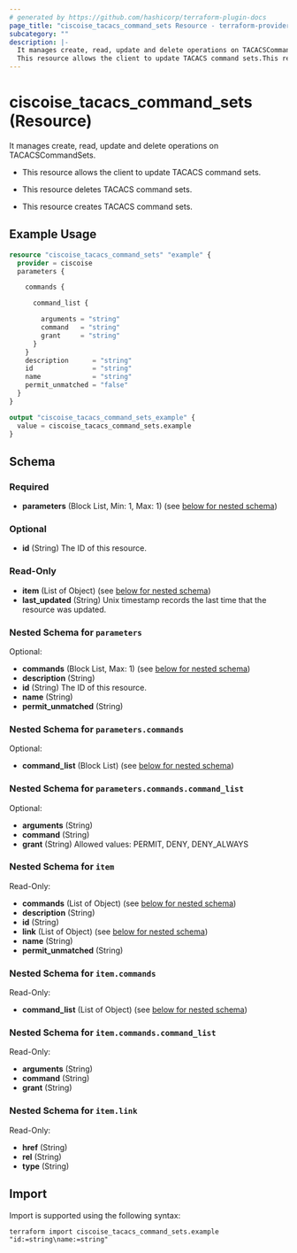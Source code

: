```yaml
---
# generated by https://github.com/hashicorp/terraform-plugin-docs
page_title: "ciscoise_tacacs_command_sets Resource - terraform-provider-ciscoise"
subcategory: ""
description: |-
  It manages create, read, update and delete operations on TACACSCommandSets.
  This resource allows the client to update TACACS command sets.This resource deletes TACACS command sets.This resource creates TACACS command sets.
---
```


# ciscoise_tacacs_command_sets (Resource)

It manages create, read, update and delete operations on TACACSCommandSets.

- This resource allows the client to update TACACS command sets.

- This resource deletes TACACS command sets.

- This resource creates TACACS command sets.

## Example Usage

```terraform
resource "ciscoise_tacacs_command_sets" "example" {
  provider = ciscoise
  parameters {

    commands {

      command_list {

        arguments = "string"
        command   = "string"
        grant     = "string"
      }
    }
    description      = "string"
    id               = "string"
    name             = "string"
    permit_unmatched = "false"
  }
}

output "ciscoise_tacacs_command_sets_example" {
  value = ciscoise_tacacs_command_sets.example
}
```

<!-- schema generated by tfplugindocs -->
## Schema

### Required

- **parameters** (Block List, Min: 1, Max: 1) (see [below for nested schema](#nestedblock--parameters))

### Optional

- **id** (String) The ID of this resource.

### Read-Only

- **item** (List of Object) (see [below for nested schema](#nestedatt--item))
- **last_updated** (String) Unix timestamp records the last time that the resource was updated.

<a id="nestedblock--parameters"></a>
### Nested Schema for `parameters`

Optional:

- **commands** (Block List, Max: 1) (see [below for nested schema](#nestedblock--parameters--commands))
- **description** (String)
- **id** (String) The ID of this resource.
- **name** (String)
- **permit_unmatched** (String)

<a id="nestedblock--parameters--commands"></a>
### Nested Schema for `parameters.commands`

Optional:

- **command_list** (Block List) (see [below for nested schema](#nestedblock--parameters--commands--command_list))

<a id="nestedblock--parameters--commands--command_list"></a>
### Nested Schema for `parameters.commands.command_list`

Optional:

- **arguments** (String)
- **command** (String)
- **grant** (String) Allowed values: PERMIT, DENY, DENY_ALWAYS




<a id="nestedatt--item"></a>
### Nested Schema for `item`

Read-Only:

- **commands** (List of Object) (see [below for nested schema](#nestedobjatt--item--commands))
- **description** (String)
- **id** (String)
- **link** (List of Object) (see [below for nested schema](#nestedobjatt--item--link))
- **name** (String)
- **permit_unmatched** (String)

<a id="nestedobjatt--item--commands"></a>
### Nested Schema for `item.commands`

Read-Only:

- **command_list** (List of Object) (see [below for nested schema](#nestedobjatt--item--commands--command_list))

<a id="nestedobjatt--item--commands--command_list"></a>
### Nested Schema for `item.commands.command_list`

Read-Only:

- **arguments** (String)
- **command** (String)
- **grant** (String)



<a id="nestedobjatt--item--link"></a>
### Nested Schema for `item.link`

Read-Only:

- **href** (String)
- **rel** (String)
- **type** (String)

## Import

Import is supported using the following syntax:

```shell
terraform import ciscoise_tacacs_command_sets.example "id:=string\name:=string"
```
